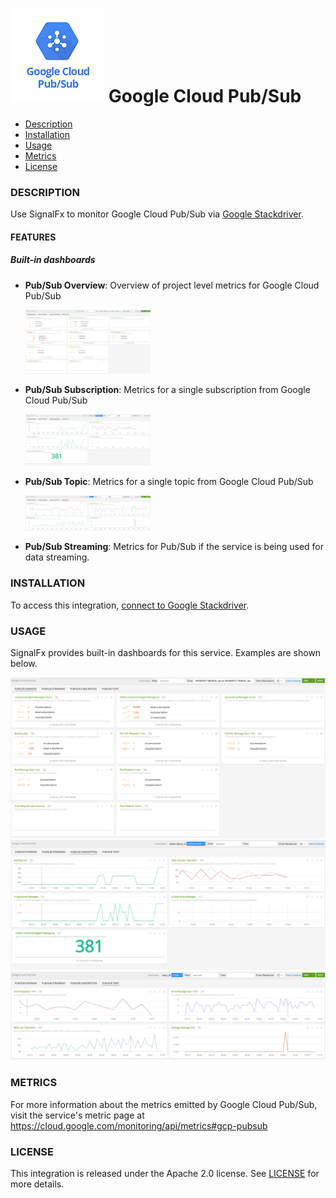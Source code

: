 # ![](./img/integration_googlecloudpubsub.png) Google Cloud Pub/Sub

- [Description](#description)
- [Installation](#installation)
- [Usage](#usage)
- [Metrics](#metrics)
- [License](#license)

### DESCRIPTION

Use SignalFx to monitor Google Cloud Pub/Sub via [Google Stackdriver](https://github.com/signalfx/integrations/tree/master/gcp)[](sfx_link:gcp).

#### FEATURES

##### Built-in dashboards

- **Pub/Sub Overview**: Overview of project level metrics for Google Cloud Pub/Sub

  [<img src='./img/pubsub_overview.png' width=200px>](./img/pubsub_overview.png)

- **Pub/Sub Subscription**: Metrics for a single subscription from Google Cloud Pub/Sub

  [<img src='./img/pubsub_subscription.png' width=200px>](./img/pubsub_subscription.png)

- **Pub/Sub Topic**: Metrics for a single topic from Google Cloud Pub/Sub

  [<img src='./img/pubsub_topic.png' width=200px>](./img/pubsub_topic.png)

- **Pub/Sub Streaming**: Metrics for Pub/Sub if the service is being used for data streaming.


### INSTALLATION

To access this integration, [connect to Google Stackdriver](https://github.com/signalfx/integrations/tree/master/gcp)[](sfx_link:gcp).

### USAGE

SignalFx provides built-in dashboards for this service. Examples are shown below.

![](./img/pubsub_overview.png)
![](./img/pubsub_subscription.png)
![](./img/pubsub_topic.png)


### METRICS

For more information about the metrics emitted by Google Cloud Pub/Sub, visit the service's metric page at https://cloud.google.com/monitoring/api/metrics#gcp-pubsub

### LICENSE

This integration is released under the Apache 2.0 license. See [LICENSE](./LICENSE) for more details.

